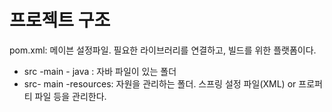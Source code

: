 # 프로젝트 구조

pom.xml: 메이븐 설정파일. 필요한 라이브러리를 연결하고, 빌드를 위한 플랫폼이다.

* src -main - java : 자바 파일이 있는 폴더
* src- main -resources: 자원을 관리하는 폴더. 스프링 설정 파일(XML) or 프로퍼티 파일 등을 관리한다.